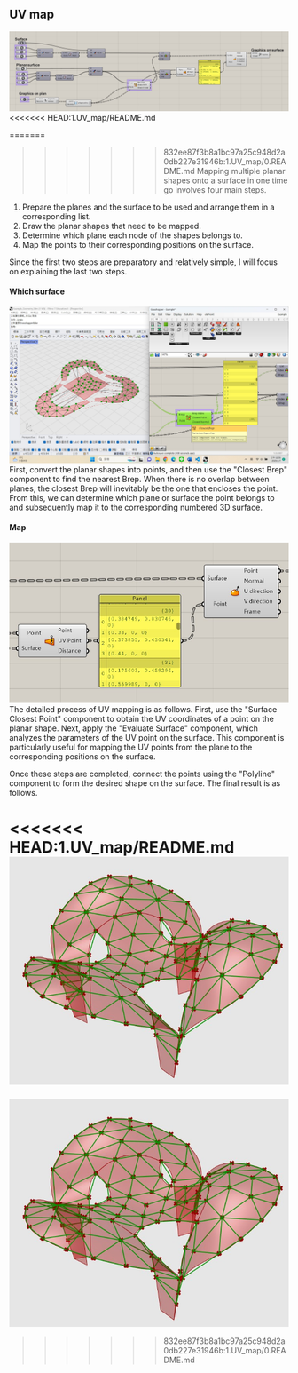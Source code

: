 ## UV map
![image.jpg](../0.photo_source/Image_of_grasshopper.jpg)
<<<<<<< HEAD:1.UV_map/README.md

=======
>>>>>>> 832ee87f3b8a1bc97a25c948d2a0db227e31946b:1.UV_map/0.README.md
Mapping multiple planar shapes onto a surface in one time go involves four main steps.
1. Prepare the planes and the surface to be used and arrange them in a corresponding list. 
2. Draw the planar shapes that need to be mapped.
3. Determine which plane each node of the shapes belongs to.
4. Map the points to their corresponding positions on the surface.

Since the first two steps are preparatory and relatively simple, I will focus on explaining the last two steps.

#### Which surface
![image.jpg](../0.photo_source/which_surface.jpg)
First, convert the planar shapes into points, and then use the "Closest Brep" component to find the nearest Brep. When there is no overlap between planes, the closest Brep will inevitably be the one that encloses the point. From this, we can determine which plane or surface the point belongs to and subsequently map it to the corresponding numbered 3D surface.

#### Map
![image.jpg](../0.photo_source/UV_map.jpg)
The detailed process of UV mapping is as follows. First, use the "Surface Closest Point" component to obtain the UV coordinates of a point on the planar shape. Next, apply the "Evaluate Surface" component, which analyzes the parameters of the UV point on the surface. This component is particularly useful for mapping the UV points from the plane to the corresponding positions on the surface.

Once these steps are completed, connect the points using the "Polyline" component to form the desired shape on the surface. The final result is as follows.

<<<<<<< HEAD:1.UV_map/README.md
![image.jpg](../0.photo_source/Final.jpg)
=======
![image.jpg](Final.jpg)
>>>>>>> 832ee87f3b8a1bc97a25c948d2a0db227e31946b:1.UV_map/0.README.md
